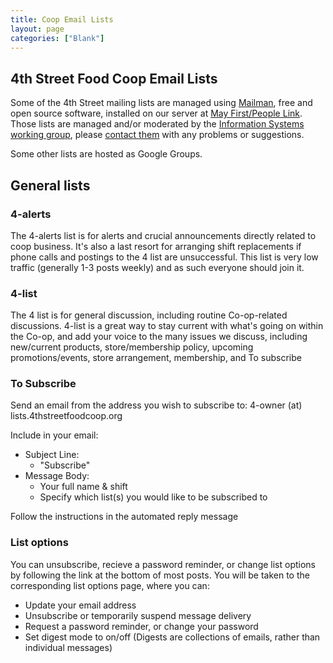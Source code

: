 ```yaml
---
title: Coop Email Lists
layout: page
categories: ["Blank"]
---
```



## 4th Street Food Coop Email Lists

Some of the 4th Street mailing lists are managed using [Mailman](http://www.gnu.org/software/mailman/), free and open source software, installed on our server at [May First/People Link](http://www.mayfirst.org/).  
Those lists are managed and/or moderated by the [Information Systems working group](http://4thstreetfoodcoop.org/bin/wiki/foodcoop/view/Info_Sys/WebHome), please [contact them](http://foodcoop.mayfirst.org/contact) with any problems or suggestions.

Some other lists are hosted as Google Groups.

## General lists
### 4-alerts
The 4-alerts list is for alerts and crucial announcements directly related to coop business. It's also a last resort for arranging shift replacements if phone calls and postings to the 4 list are unsuccessful. This list is very low traffic (generally 1-3 posts weekly) and as such everyone should join it.

### 4-list
The 4 list is for general discussion, including routine Co-op-related discussions. 4-list is a great way to stay current with what's going on within the Co-op, and add your voice to the many issues we discuss, including new/current products, store/membership policy, upcoming promotions/events, store arrangement, membership, and To subscribe

### To Subscribe
Send an email from the address you wish to subscribe to: 4-owner (at) lists.4thstreetfoodcoop.org

Include in your email:  

* Subject Line:
  * "Subscribe"
* Message Body:
  * Your full name & shift
  * Specify which list(s) you would like to be subscribed to

Follow the instructions in the automated reply message

### List options
You can unsubscribe, recieve a password reminder, or change list options
by following the link at the bottom of most posts. You will be taken to the corresponding list options page, where you can:

* Update your email address
* Unsubscribe or temporarily suspend message delivery
* Request a password reminder, or change your password
* Set digest mode to on/off (Digests are collections of emails, rather than individual messages)